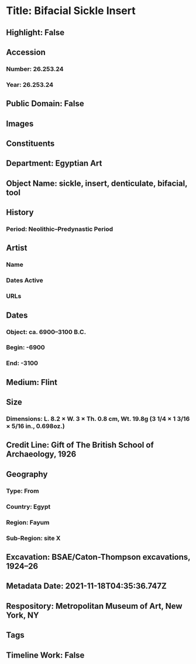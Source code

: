 # Title: Bifacial Sickle Insert
## Highlight: False
## Accession
### Number: 26.253.24
### Year: 26.253.24
## Public Domain: False
## Images
## Constituents
## Department: Egyptian Art
## Object Name: sickle, insert, denticulate, bifacial, tool
## History
### Period: Neolithic–Predynastic Period
## Artist
### Name
### Dates Active
### URLs
## Dates
### Object: ca. 6900–3100 B.C.
### Begin: -6900
### End: -3100
## Medium: Flint
## Size
### Dimensions: L. 8.2 × W. 3 × Th. 0.8 cm, Wt. 19.8g (3 1/4 × 1 3/16 × 5/16 in., 0.698oz.)
## Credit Line: Gift of The British School of Archaeology, 1926
## Geography
### Type: From
### Country: Egypt
### Region: Fayum
### Sub-Region: site X
## Excavation: BSAE/Caton-Thompson excavations, 1924–26
## Metadata Date: 2021-11-18T04:35:36.747Z
## Respository: Metropolitan Museum of Art, New York, NY
## Tags
## Timeline Work: False